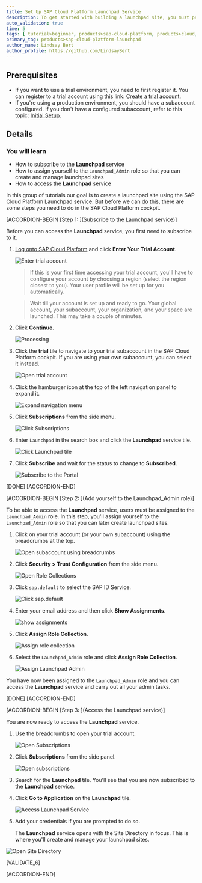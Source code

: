 ```yaml
---
title: Set Up SAP Cloud Platform Launchpad Service
description: To get started with building a launchpad site, you must perform the required onboarding steps.
auto_validation: true
time: 5
tags: [ tutorial>beginner, products>sap-cloud-platform, products>cloud, products>sap-fiori, products>sap-cloud-platform-launchpad]
primary_tag: products>sap-cloud-platform-launchpad
author_name: Lindsay Bert
author_profile: https://github.com/LindsayBert
---
```


## Prerequisites
  - If you want to use a trial environment, you need to first register it. You can register to a trial account using this link: [Create a trial account](https://www.sap.com/cmp/td/sap-cloud-platform-trial.html).
  - If you're using a production environment, you should have a subaccount configured. If you don't have a configured subaccount, refer to this topic: [Initial Setup](https://help.sap.com/viewer/ad4b9f0b14b0458cad9bd27bf435637d/Cloud/en-US/fd79b232967545569d1ae4d8f691016b.html).


## Details
### You will learn
  - How to subscribe to the **Launchpad** service
  - How to assign yourself to the `Launchpad_Admin` role so that you can create and manage launchpad sites
  - How to access the **Launchpad** service

In this group of tutorials our goal is to create a launchpad site using the SAP Cloud Platform Launchpad service. But before we can do this, there are some steps you need to do in the SAP Cloud Platform cockpit.

[ACCORDION-BEGIN [Step 1: ](Subscribe to the Launchpad service)]

Before you can access the **Launchpad** service, you first need to subscribe to it.

1. [Log onto SAP Cloud Platform](https://cockpit.hanatrial.ondemand.com) and click **Enter Your Trial Account**.

    ![Enter trial account](1_Foundation20Onboarding_Home.png)

    >If this is your first time accessing your trial account, you'll have to configure your account by choosing a region (select the region closest to you). Your user profile will be set up for you automatically.

    >Wait till your account is set up and ready to go. Your global account, your subaccount, your organization, and your space are launched. This may take a couple of minutes.  

2. Click **Continue**.

    ![Processing](2_Foundation20Onboarding_Processing.png)


3. Click the **trial** tile to navigate to your trial subaccount in the SAP Cloud Platform cockpit. If you are using your own subaccount, you can select it instead.

      ![Open trial account](3_open_subaccount.png)

4. Click the hamburger icon at the top of the left navigation panel to expand it.

    ![Expand navigation menu](2a-expand-navigation-menu.png)

5. Click **Subscriptions** from the side menu.

    ![Click Subscriptions](4_click_subscriptions.png)

6. Enter `Launchpad` in the search box and click the **Launchpad** service tile.

    ![Click Launchpad tile](5_unsubscribed_launchpad.png)

7. Click **Subscribe** and wait for the status to change to **Subscribed**.

    ![Subscribe to the Portal](6_subscribe.png)

[DONE]
[ACCORDION-END]


[ACCORDION-BEGIN [Step 2: ](Add yourself to the Launchpad_Admin role)]

To be able to access the **Launchpad** service, users must be assigned to the `Launchpad_Admin` role. In this step, you'll assign yourself to the `Launchpad_Admin` role so that you can later create launchpad sites.

1. Click on your trial account (or your own subaccount) using the breadcrumbs at the top.

    ![Open subaccount using breadcrumbs](7_use_breadcrumbs.png)

2. Click **Security > Trust Configuration** from the side menu.

    ![Open Role Collections](8_trust_configuration.png)

3. Click `sap.default` to select the SAP ID Service.

    ![Click sap.default](9_click_sapdefault.png)

4. Enter your email address and then click **Show Assignments**.

    ![show assignments](10_show_assignments.png)

5. Click **Assign Role Collection**.

    ![Assign role collection](11_assign_role_collection.png)

6. Select the `Launchpad_Admin` role and click **Assign Role Collection**.

    ![Assign Launchpad Admin](12_launchpad_admin_assignment.png)

You have now been assigned to the `Launchpad_Admin` role and you can access the **Launchpad** service and carry out all your admin tasks.

[DONE]
[ACCORDION-END]


[ACCORDION-BEGIN [Step 3: ](Access the Launchpad service)]

You are now ready to access the **Launchpad** service.  

1. Use the breadcrumbs to open your trial account.

    ![Open Subscriptions](13_open_trial.png)

2. Click **Subscriptions** from the side panel.

    ![Open subscriptions](14_subscription.png)


3. Search for the **Launchpad** tile. You'll see that you are now subscribed to the **Launchpad** service.

4. Click **Go to Application** on the **Launchpad** tile.

    ![Access Launchpad Service](15_access_launchpad.png)

4. Add your credentials if you are prompted to do so.

   The **Launchpad** service opens with the Site Directory in focus. This is where you'll create and manage your launchpad sites.

  ![Open Site Directory](15_open_site_directory.png)


[VALIDATE_6]

[ACCORDION-END]
